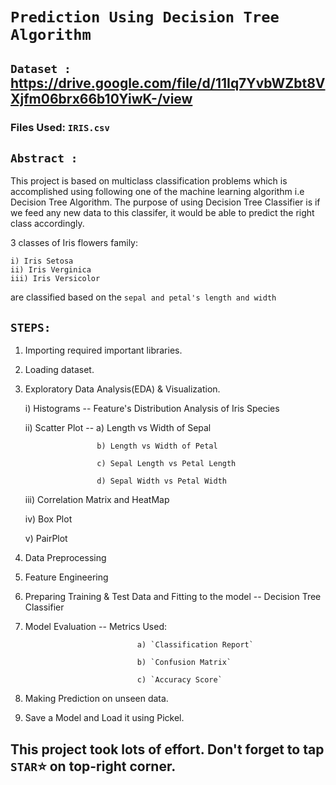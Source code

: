 # `Prediction Using Decision Tree Algorithm`

## `Dataset :` https://drive.google.com/file/d/11Iq7YvbWZbt8VXjfm06brx66b10YiwK-/view
 
 ### Files Used: `IRIS.csv`

## `Abstract :` 

This project is based on multiclass classification problems which is accomplished using following
one of the machine learning algorithm i.e Decision Tree Algorithm. The purpose of using Decision Tree Classifier is if we feed any new data to this classifer, it would be able to predict the right class accordingly.

3 classes of Iris flowers family:

    i) Iris Setosa
    ii) Iris Verginica
    iii) Iris Versicolor
    
are classified based on the `sepal and petal's length and width`

## `STEPS: `

  1) Importing required important libraries.
  2) Loading dataset.
  3)  Exploratory Data Analysis(EDA) & Visualization.
   
      i) Histograms -- Feature's Distribution Analysis of Iris Species
      
      ii) Scatter Plot -- a) Length vs Width of Sepal
      
                          b) Length vs Width of Petal
                          
                          c) Sepal Length vs Petal Length
                          
                          d) Sepal Width vs Petal Width
                          
      iii) Correlation Matrix and HeatMap
      
      iv) Box Plot
      
      v) PairPlot
      
   4) Data Preprocessing
   5) Feature Engineering
   6) Preparing Training & Test Data and Fitting to the model -- Decision Tree Classifier
   7) Model Evaluation -- Metrics Used:
 
                                   a) `Classification Report`
                                   
                                   b) `Confusion Matrix`
                                   
                                   c) `Accuracy Score`  
                                   
   8) Making Prediction on unseen data.
   9) Save a Model and Load it using Pickel.        

## This project took lots of effort. Don't forget to tap `STAR`⭐ on top-right corner.
                     
                                   
